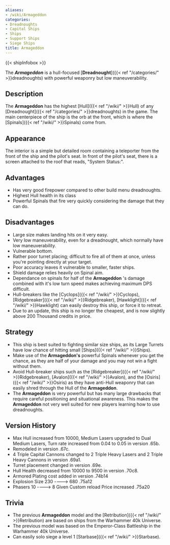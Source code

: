 ```yaml
---
aliases:
- /wiki/Armageddon
categories:
- Dreadnoughts
- Capital Ships
- Ships
- Support Ships
- Siege Ships
title: Armageddon
---  
```


{{< shipInfobox >}} 

The **_Armageddon_** is a hull-focused [**Dreadnought**]({{< ref "/categories/" >}}dreadnoughts) with powerful weaponry but low maneuverability. 

## Description

The **Armageddon** has the highest [Hull]({{< ref "/wiki/" >}}Hull) of any [Dreadnought]({{< ref "/categories/" >}}dreadnoughts) in the game. The main centerpiece of the ship is the orb at the front, which is where the [Spinals]({{< ref "/wiki/" >}}Spinals) come from.

## Appearance

The interior is a simple but detailed room containing a teleporter from the front of the ship and the pilot's seat. In front of the pilot's seat, there is a screen attached to the roof that reads, "System Status:".

## Advantages

- Has very good firepower compared to other build menu dreadnoughts.
- Highest Hull health in its class
- Powerful Spinals that fire very quickly considering the damage that they can do.

## Disadvantages

- Large size makes landing hits on it very easy.
- Very low maneuverability, even for a dreadnought, which normally have low maneuverability.
- Vulnerable bottom.
- Rather poor turret placing; difficult to fire all of them at once, unless you're pointing directly at your target.
- Poor accuracy leaves it vulnerable to smaller, faster ships.
- Shield damage relies heavily on Spinal aim.
- Dependance on spinals for half of the **Armageddon** 's damage combined with it's low turn speed makes achieving maximum DPS difficult.
- Hull-breakers like the [Cyclops]({{< ref "/wiki/" >}}Cyclops), [Ridgebreaker]({{< ref "/wiki/" >}}Ridgebreaker), [Hawklight]({{< ref "/wiki/" >}}Hawklight) can easily destroy this ship, or force it to retreat.
- Due to an update, this ship is no longer the cheapest, and is now slightly above 200 Thousand credits in price.

## Strategy

- This ship is best suited to fighting similar size ships, as its Large Turrets have low chance of hitting small [Ships]({{< ref "/wiki/" >}}Ships).
- Make use of the **Armageddon's** powerful Spinals whenever you get the chance, as they are half of your damage and you may not win a fight without them.
- Avoid Hull-breaker ships such as the [Ridgebreaker]({{< ref "/wiki/" >}}Ridgebreaker), [Avalon]({{< ref "/wiki/" >}}Avalon), and the [Osiris]({{< ref "/wiki/" >}}Osiris) as they have anti-Hull weaponry that can easily shred through the Hull of the **Armageddon**.
- The **Armageddon** is very powerful but has many large drawbacks that require careful positioning and situational awareness. This makes the **Armageddon** not very well suited for new players learning how to use dreadnoughts.

## Version History 

- Max Hull increased from 10000, Medium Lasers upgraded to Dual Medium Lasers, Turn rate increased from 0.04 to 0.05 in version .65b.
- Remodeled in version .67c.
- 4 Triple Capital Cannons changed to 2 Triple Heavy Lasers and 2 Triple Heavy Cannons in version .69a1.
- Turret placement changed in version .69e.
- Hull Health decreased from 10000 to 9500 in version .70c8.
- Armored Plating cost added in version .74b14
- Explosion Size 230 ----> 680 .75a12
- Phasers 10 ----> 8 Given Custom reload Price increased .75a20

## Trivia

- The previous **Armageddon** model and the [Retribution]({{< ref "/wiki/" >}}Retribution) are based on ships from the Warhammer 40k Universe.
- The previous model was based on the Emperor-Class Battleship in the Warhammer 40k Universe.
- Can easily solo siege a level 1 [Starbase]({{< ref "/wiki/" >}}Starbase).